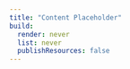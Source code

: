 ```yaml
---
title: "Content Placeholder"
build:
  render: never
  list: never
  publishResources: false
---
```




